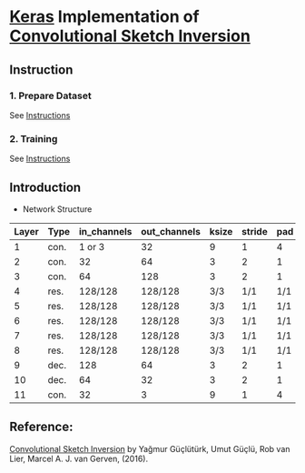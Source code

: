 # [Keras](https://keras.io/) Implementation of [Convolutional Sketch Inversion](https://arxiv.org/abs/1606.03073)
## Instruction
### 1. Prepare Dataset
See [Instructions](https://github.com/TengdaHan/Convolutional_Sketch_Inversion/tree/master/src/data)

### 2. Training
See [Instructions](https://github.com/TengdaHan/Convolutional_Sketch_Inversion/tree/master/src)

## Introduction
* Network Structure

Layer|Type|in_channels|out_channels|ksize|stride|pad|normalization|activation
---|---|---|---|---|---|---|---|---
1|con.|1 or 3|32|9|1|4|BN|ReLU
2|con.|32|64|3|2|1|BN|ReLU
3|con.|64|128|3|2|1|BN|ReLU
4|res.|128/128|128/128|3/3|1/1|1/1|BN/BN|ReLU
5|res.|128/128|128/128|3/3|1/1|1/1|BN/BN|ReLU/+x
6|res.|128/128|128/128|3/3|1/1|1/1|BN/BN|ReLU/+x
7|res.|128/128|128/128|3/3|1/1|1/1|BN/BN|ReLU/+x
8|res.|128/128|128/128|3/3|1/1|1/1|BN/BN|ReLU/+x
9|dec.|128|64|3|2|1|BN|ReLU
10|dec.|64|32|3|2|1|BN|ReLU
11|con.|32|3|9|1|4|BN|tanh

## Reference: 
[Convolutional Sketch Inversion](https://arxiv.org/abs/1606.03073) by Yağmur Güçlütürk, Umut Güçlü, Rob van Lier, Marcel A. J. van Gerven, (2016).
